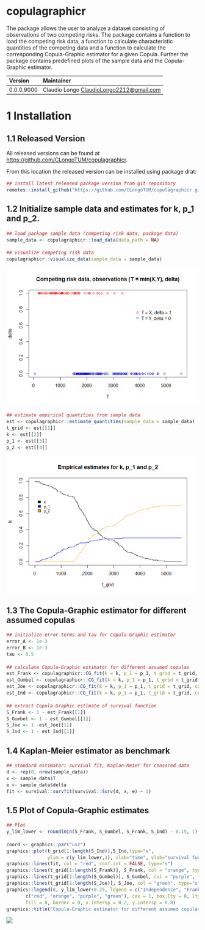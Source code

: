 
# copulagraphicr

The package allows the user to analyze a dataset consisting of
observations of two competing risks. The package contains a function to
load the competing risk data, a function to calculate characteristic
quantities of the competing data and a function to calculate the
corresponding Copula-Graphic estimator for a given Copula. Further the
package contains predefined plots of the sample data and the
Copula-Graphic estimator.

| Version    | Maintainer                                 |
|:-----------|:-------------------------------------------|
| 0.0.0.9000 | Claudio Longo <ClaudioLongo2212@gmail.com> |

# 1 Installation

## 1.1 Released Version

All released versions can be found at
<https://github.com/CLongoTUM/copulagraphicr>.

From this location the released version can be installed using package
drat:

<!-- note that the package must be pushed there, using -->
<!-- drat::insertPackage(file = devtools::build(),
repodir = paste0("M:/", desc::desc()$get_field("Organisationseinheit"))) -->

``` r
## install latest released package version from git repository
remotes::install_github("https://github.com/CLongoTUM/copulagraphicr.git")
```

## 1.2 Initialize sample data and estimates for k, p_1 and p_2.

``` r
## load package sample data (competing risk data, package data)
sample_data <- copulagraphicr::load_data(data_path = NA)

## visualize competing risk data 
copulagraphicr::visualize_data(sample_data = sample_data)
```

![](README_files/figure-gfm/plot%20sample%20data-1.png)<!-- -->

``` r
## estimate empirical quantities from sample data
est <- copulagraphicr::estimate_quantities(sample_data = sample_data)
t_grid <- est[[1]]
k <- est[[2]]
p_1 <- est[[3]]
p_2 <- est[[4]]
```

![](README_files/figure-gfm/plot%20initialize%20quantities-1.png)<!-- -->

## 1.3 The Copula-Graphic estimator for different assumed copulas

``` r
## initialize error terms and tau for Copula-Graphic estimator
error_A <- 1e-3
error_B <- 1e-3
tau <- 0.5

## calculate Copula-Graphic estimator for different assumed copulas
est_Frank <- copulagraphicr::CG_fit(k = k, p_1 = p_1, t_grid = t_grid, copula = copulagraphicr::C_Frank, error_A = error_A, error_B = error_B, tau = tau)
est_Gumbel <- copulagraphicr::CG_fit(k = k, p_1 = p_1, t_grid = t_grid, copula = copulagraphicr::C_Gumbel, error_A = error_A, error_B = error_B, tau = tau)
est_Joe <- copulagraphicr::CG_fit(k = k, p_1 = p_1, t_grid = t_grid, copula = copulagraphicr::C_Joe, error_A = error_A, error_B = error_B, tau = tau)
est_Ind <- copulagraphicr::CG_fit(k = k, p_1 = p_1, t_grid = t_grid, copula = copulagraphicr::C_Independence, error_A = error_A, error_B = error_B, tau = tau)

## extract Copula-Graphic estimate of survival function
S_Frank <- 1 - est_Frank[[1]]
S_Gumbel <- 1 - est_Gumbel[[1]]
S_Joe <- 1 -est_Joe[[1]]
S_Ind <- 1 - est_Ind[[1]]
```

## 1.4 Kaplan-Meier estimator as benchmark

``` r
## standard estimator: survival fit, Kaplan-Meier for censored data
d <- rep(0, nrow(sample_data))
x <- sample_data$T
e <- sample_data$delta
fit <- survival::survfit(survival::Surv(d, x, e) ~ 1)
```

## 1.5 Plot of Copula-Graphic estimates

``` r
## Plot
y_lim_lower <- round(min(S_Frank, S_Gumbel, S_Frank, S_Ind) - 0.15, 1)

coord <- graphics::par("usr")
graphics::plot(t_grid[1:length(S_Ind)],S_Ind,type="s",
               ylim = c(y_lim_lower,1), xlab="time", ylab="survival function", col = "white")
graphics::lines(fit, col = "red", conf.int = FALSE, type="s")
graphics::lines(t_grid[1:length(S_Frank)], S_Frank, col = "orange", type="s")
graphics::lines(t_grid[1:length(S_Gumbel)], S_Gumbel, col = "purple", type="s")
graphics::lines(t_grid[1:length(S_Joe)], S_Joe, col = "green", type="s")
graphics::legend(0, y_lim_lower+0.25, legend = c("Independence", "Frank's", "Gumbel", "Joe"),
       c("red", "orange", "purple", "green"), cex = 1, box.lty = 0, lty = 1,
       fill = 0, border = 0, x.intersp = 0.2, y.intersp = 0.8)
graphics::title("Copula-Graphic estimator for different assumed copulas")
```

![](README_files/figure-gfm/RUN:%20plot-1.png)<!-- -->
